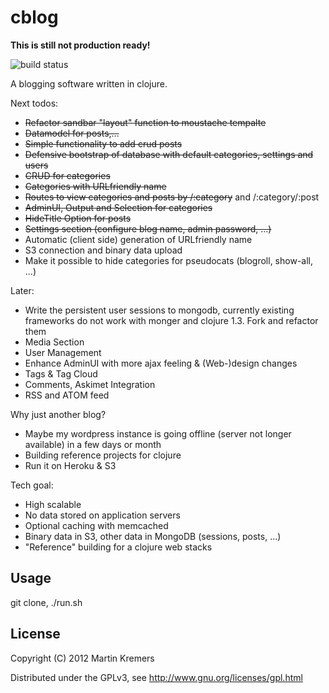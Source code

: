 # cblog
**This is still not production ready!**

![build status](https://secure.travis-ci.org/kremers/cblog.png?branch=master)

A blogging software written in clojure. 

Next todos:

* <del>Refactor sandbar "layout" function to moustache tempalte</del>
* <del>Datamodel for posts,...</del>
* <del>Simple functionality to add crud posts</del>
* <del>Defensive bootstrap of database with default categories, settings and users</del>
* <del>CRUD for categories</del>
* <del>Categories with URLfriendly name</del>
* <del>Routes to view categories and posts by /:category</del> and /:category/:post
* <del>AdminUI, Output and Selection for categories</del>
* <del>HideTitle Option for posts</del>
* <del>Settings section (configure blog name, admin password, ...)</del>
* Automatic (client side) generation of URLfriendly name
* S3 connection and binary data upload
* Make it possible to hide categories for pseudocats (blogroll, show-all, ...)

Later:

* Write the persistent user sessions to mongodb, currently existing frameworks do not work with monger and clojure 1.3. Fork and refactor them
* Media Section
* User Management
* Enhance AdminUI with more ajax feeling & (Web-)design changes
* Tags & Tag Cloud
* Comments, Askimet Integration
* RSS and ATOM feed

Why just another blog?

* Maybe my wordpress instance is going offline (server not longer available) in a few days or month
* Building reference projects for clojure
* Run it on Heroku & S3

Tech goal:

* High scalable
* No data stored on application servers
* Optional caching with memcached
* Binary data in S3, other data in MongoDB (sessions, posts, ...)
* "Reference" building for a clojure web stacks

## Usage

git clone, ./run.sh

## License

Copyright (C) 2012 Martin Kremers

Distributed under the GPLv3, see http://www.gnu.org/licenses/gpl.html
